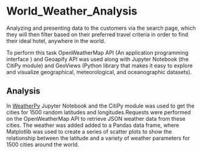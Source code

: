 # World_Weather_Analysis
Analyzing and presenting data to the customers via the search page, which they will then filter based on their preferred travel criteria in order to find their ideal hotel, anywhere in the world.

To perform this task OpenWeatherMap API (An application programming interface ) and  Geoapify API was used along with  Jupyter Notebook (the CitiPy module) and GeoViews (Python library that makes it easy to explore and visualize geographical, meteorological, and oceanographic datasets). 

## Analysis
In [WeatherPy](https://github.com/MilosPopov007/World_Weather_Analysis/blob/main/WeatherPy.ipynb) Jupyter Notebook and the CitiPy module was used to get the cities for  1500 random latitudes and longitudes.Requests were performed on the OpenWeatherMap API to retrieve JSON weather data from these cities. The weather was added added to a Pandas data frame, where  Matplotlib was used to create a series of scatter plots to show the relationship between the latitude and a variety of weather parameters for 1500 cities around the world.
